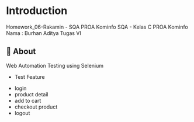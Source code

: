 # Introduction
Homework_06-Rakamin - SQA PROA Kominfo
SQA - Kelas C PROA Kominfo
Nama : Burhan Aditya
Tugas VI

##  :beginner: About
Web Automation Testing using Selenium
- Test Feature
* login
* product detail
* add to cart
* checkout product
* logout